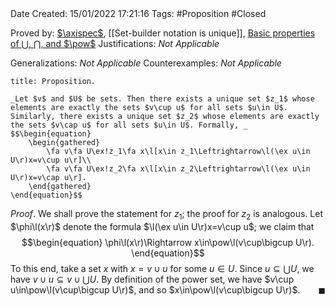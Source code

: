 <br />
<br />

Date Created: 15/01/2022 17:21:16
Tags: #Proposition #Closed

Proved by: [$\axispec$](Axiom%20Schema%20of%20Specification.md), [[Set-builder notation is unique]], [Basic properties of $\bigcup$, $\bigcap$, and $\pow$](Basic%20properties%20of%20unions,%20intersections,%20and%20power%20sets.md)
Justifications: _Not Applicable_

Generalizations: _Not Applicable_
Counterexamples: _Not Applicable_

``` ad-Proposition
title: Proposition.

_Let $v$ and $U$ be sets. Then there exists a unique set $z_1$ whose elements are exactly the sets $v\cup u$ for all sets $u\in U$. Similarly, there exists a unique set $z_2$ whose elements are exactly the sets $v\cap u$ for all sets $u\in U$. Formally, _
$$\begin{equation}
    \begin{gathered}
        \fa v\fa U\ex!z_1\fa x\l[x\in z_1\Leftrightarrow\l(\ex u\in U\r)x=v\cup u\r]\\
        \fa v\fa U\ex!z_2\fa x\l[x\in z_2\Leftrightarrow\l(\ex u\in U\r)x=v\cap u\r].
    \end{gathered}
\end{equation}$$

```

_Proof_. We shall prove the statement for $z_1$; the proof for $z_2$ is analogous. Let $\phi\l(x\r)$ denote the formula $\l(\ex u\in U\r)x=v\cup u$; we claim that
$$\begin{equation}
    \phi\l(x\r)\Rightarrow x\in\pow\l(v\cup\bigcup U\r).
\end{equation}$$
To this end, take a set $x$ with $x=v\cup u$ for some $u\in U$. Since $u\subseteq\bigcup U$, we have $v\cup u\subseteq v\cup\bigcup U$. By definition of the power set, we have $v\cup u\in\pow\l(v\cup\bigcup U\r)$, and so $x\in\pow\l(v\cup\bigcup U\r)$.<span style="float:right;">$\blacksquare$</span>

